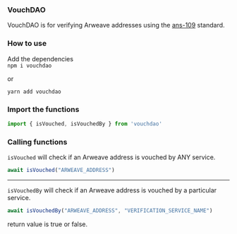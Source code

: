 ### VouchDAO

VouchDAO is for verifying Arweave addresses using the <a href="https://github.com/ArweaveTeam/arweave-standards/blob/ans-109/ans/ANS-109.md">ans-109</a> standard.

### How to use
Add the dependencies<br/>
`npm i vouchdao`<br/>

or</br>

`yarn add vouchdao`

### Import the functions

```js
import { isVouched, isVouchedBy } from 'vouchdao'
```

### Calling functions

`isVouched` will check if an Arweave address is vouched by ANY service.

```js
await isVouched("ARWEAVE_ADDRESS")
```
<hr/>

`isVouchedBy` will check if an Arweave address is vouched by a particular service.

```js
await isVouchedBy("ARWEAVE_ADDRESS", "VERIFICATION_SERVICE_NAME")
```

return value is true or false.
